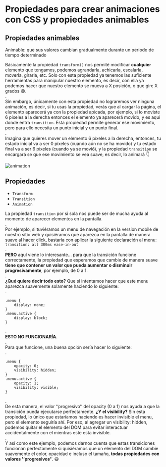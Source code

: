 
# Propiedades para crear animaciones con CSS y propiedades animables

## Propiedades animables
Animable: que sus valores cambian gradualmente durante un periodo de tiempo determinado

Básicamente la propiedad `transform()` nos permité modificar **cualquier** elemento que tengamos, podemos agrandarla, achicarla, escalarla, moverla, girarla, etc. Solo con esta propiedad ya tenemos las suficiente herramientas para manipular nuestro elemento, es decir, con ella ya podemos hacer que nuestro elemento se mueva a X posición, o que gire X grados 😄.  
.  
Sin embargo, únicamente con esta propiedad no lograremos ver ninguna animación, es decir, si tu usas la propiedad, verás que al cargar la página, el elemento aparecerá ya con la propiedad apicada, por ejemplo, si lo moviste 6 pixeles a la derecha entonces el elemento ya aparecerá movido, y es aquí donde entra `transition`. Esta propiedad permite generar ese movimiento, pero para ello necesita un punto inicial y un punto final.  
.  
Imagina que quieres mover un elemento 6 píxeles a la derecha, entonces, tu estado inicial va a ser 0 píxeles (cuando aún no se ha movido) y tu estado final va a ser 6 píxeles (cuando ya se movió), y la propiedad `transition` se encargará se que ese movimiento se vea suave, es decir, lo animará 👇

![animation](https://media.giphy.com/media/gCSOFQybTbM3pome6c/giphy.gif)

## Propiedades
* ``Transform``
* ``Transition``
* ``Animation``

La propiedad `transition` por si sola nos puede ser de mucha ayuda al momento de aparecer elementos en la pantalla.  
.  
Por ejemplo, si tuviéramos un menu de navegación en la version mobile de nuestro sitio web y quisiéramos que aparezca en la pantalla de manera suave al hacer click, bastaría con aplicar la siguiente declaración al menu: `transition: all 300ms ease-in-out`  
.  
**PERO** aquí viene lo interesante… para que la transición funcione correctamente, la propiedad que esperamos que cambie de manera suave **tiene que contener un valor que pueda aumentar o disminuir progresivamente**, por ejemplo, de 0 a 1.  
.  
**¿Qué quiere decir todo esto?** Que si intentamos hacer que este menu aparezca suavemente solamente haciendo lo siguiente:  
.

```
.menu {
	display: none;
}
.menu.active {
	display: block;
}
```

.  
**ESTO NO FUNCIONARÍA.**  
.  
Para que funcione, una buena opción sería hacer lo siguiente:  
.

```
.menu {
	opacity: 0;
	visibility: hidden;
}
.menu.active {
	opacity: 1;
	visibility: visible;
}
```

.  
De esta manera, el valor ‘‘progresivo’’ del opacity (0 a 1) nos ayuda a que la transición pueda ejecutarse perfectamente. **¿Y el visibility?** Sin esta propiedad, lo único que estaríamos haciendo es hacer invisible el menu, pero el elemento seguiría ahí. Por eso, al agregar un visibility: hidden, podemos quitar el elemento del DOM para evitar interactuar accidentalmente con el mientras este esta invisible.  
.  
Y así como este ejemplo, podemos darnos cuenta que estas transiciones funcionan perfectamente si quisiéramos que un elemento del DOM cambie suavemente el color, opacidad e incluso el tamaño, **todas propiedades con valores '‘progresivos’**’. 😃



